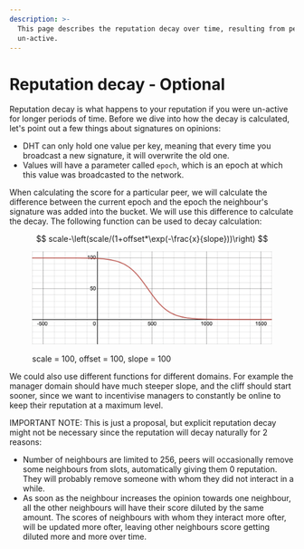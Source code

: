 ```yaml
---
description: >-
  This page describes the reputation decay over time, resulting from peers being
  un-active.
---
```


# Reputation decay - Optional

Reputation decay is what happens to your reputation if you were un-active for longer periods of time. Before we dive into how the decay is calculated, let's point out a few things about signatures on opinions:

* DHT can only hold one value per key, meaning that every time you broadcast a new signature, it will overwrite the old one.
* Values will have a parameter called `epoch`, which is an epoch at which this value was broadcasted to the network.

When calculating the score for a particular peer, we will calculate the difference between the current epoch and the epoch the neighbour's signature was added into the bucket. We will use this difference to calculate the decay. The following function can be used to decay calculation:

$$
scale-\left(scale/(1+offset*\exp(-\frac{x}{slope}))\right)
$$

<figure><img src="../.gitbook/assets/Screenshot 2022-09-20 at 12.13.41 (1).png" alt=""><figcaption><p>scale = 100, offset = 100, slope = 100</p></figcaption></figure>

We could also use different functions for different domains. For example the manager domain should have much steeper slope, and the cliff should start sooner, since we want to incentivise managers to constantly be online to keep their reputation at a maximum level.

IMPORTANT NOTE: This is just a proposal, but explicit reputation decay might not be necessary since the reputation will decay naturally for 2 reasons:

* Number of neighbours are limited to 256, peers will occasionally remove some neighbours from slots, automatically giving them 0 reputation. They will probably remove someone with whom they did not interact in a while.
* As soon as the neighbour increases the opinion towards one neighbour, all the other neighbours will have their score diluted by the same amount. The scores of neighbours with whom they interact more ofter, will be updated more ofter, leaving other neighbours score getting diluted more and more over time.
